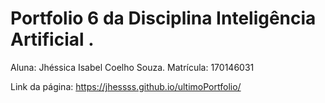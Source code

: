 # Portfolio 6 da Disciplina Inteligência Artificial .

Aluna: Jhéssica Isabel Coelho Souza.
Matrícula: 170146031


Link da página: https://jhessss.github.io/ultimoPortfolio/

